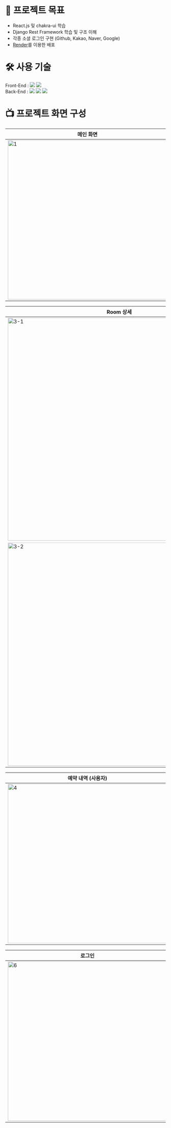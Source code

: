 # 🎯 프로젝트 목표
- React.js 및 chakra-ui 학습
- Django Rest Framework 학습 및 구조 이해
- 각종 소셜 로그인 구현 (Github, Kakao, Naver, Google)
- [Render](https://render.com/)를 이용한 배포
# 🛠️ 사용 기술
Front-End : <img src="https://img.shields.io/badge/React-20232A?style=flat&logo=react&logoColor=61DAFB"> <img src="https://img.shields.io/badge/Chakra--UI-319795?style=flat&logo=chakra-ui&logoColor=white"> 
<br>
Back-End : <img src="https://img.shields.io/badge/Django-092E20?style=flat&logo=django&logoColor=green"> <img src="https://img.shields.io/badge/django%20rest-ff1709?style=flat&logo=django&logoColor=white"> <img src="https://img.shields.io/badge/Render-46E3B7?style=flat&logo=render&logoColor=white">
# 📺 프로젝트 화면 구성

| 메인 화면 | 다크모드 |
| ------------ | ----------- |
| <img width="500" alt="1" src="https://user-images.githubusercontent.com/101795921/230605140-2831f8a6-ece0-44db-90cc-bc1611a126c8.png"> | <img width="500" alt="2" src="https://user-images.githubusercontent.com/101795921/230605206-e7e4111b-baf1-4fba-a0f2-15f443242bfd.png"> | 

| Room 상세 |
| ------------ |
|<img width="700" alt="3-1" src="https://user-images.githubusercontent.com/101795921/230606660-3628b8e7-1027-40c6-ba67-b59637e65d4f.png"> |
|<img width="700" alt="3-2" src="https://user-images.githubusercontent.com/101795921/230606713-e6305f8d-fb55-485f-81e0-326d4289dcb0.png">          |

| 예약 내역 (사용자) | 예약 내역 (host) |
| ------------ | ----------- |
|<img width="500" alt="4" src="https://user-images.githubusercontent.com/101795921/230606908-f8ad8b35-f608-4d10-b4b5-72bc34e51a74.png">| <img width="500" alt="5" src="https://user-images.githubusercontent.com/101795921/230606920-7fe980ea-67cc-4e64-aa14-fcc9e5076079.png"> |

|로그인|회원가입|
|----|-----|
| <img width="500" alt="6" src="https://user-images.githubusercontent.com/101795921/230607308-f3dae766-27a8-4364-8b98-01eff13277e8.png"> | <img width="500" alt="7" src="https://user-images.githubusercontent.com/101795921/230607317-50a71db8-b9c1-4f9e-a42e-2f16ad9c9126.png"> |
